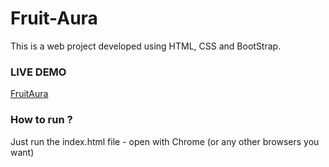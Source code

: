# Fruit-Aura

This is a web project developed using HTML, CSS and BootStrap.

### LIVE DEMO 
[FruitAura](http://fruitaura.in)

### How to run ?
Just run the index.html file - open with Chrome (or any other browsers you want)
